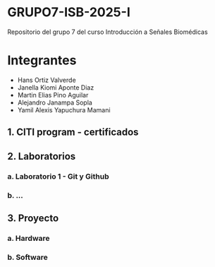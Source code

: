 # GRUPO7-ISB-2025-I
Repositorio del grupo 7 del curso Introducción a Señales Biomédicas

# Integrantes
- Hans Ortiz Valverde
- Janella Kiomi Aponte Diaz
- Martin Elias Pino Aguilar
- Alejandro Janampa Sopla
- Yamil Alexis Yapuchura Mamani

## 1. CITI program - certificados


## 2. Laboratorios
### a. Laboratorio 1 - Git y Github
### b. ...

## 3. Proyecto
### a. Hardware
### b. Software
